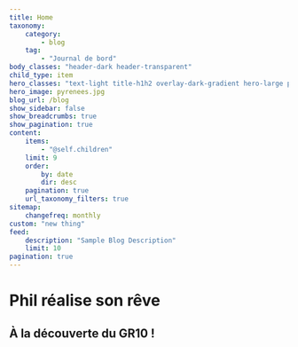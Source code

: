 ```yaml
---
title: Home
taxonomy:
    category:
        - blog
    tag:
        - "Journal de bord"
body_classes: "header-dark header-transparent"
child_type: item
hero_classes: "text-light title-h1h2 overlay-dark-gradient hero-large parallax"
hero_image: pyrenees.jpg
blog_url: /blog
show_sidebar: false
show_breadcrumbs: true
show_pagination: true
content:
    items:
        - "@self.children"
    limit: 9
    order:
        by: date
        dir: desc
    pagination: true
    url_taxonomy_filters: true
sitemap:
    changefreq: monthly
custom: "new thing"
feed:
    description: "Sample Blog Description"
    limit: 10
pagination: true
---
```


# Phil réalise son rêve

## À la découverte du GR10 !
